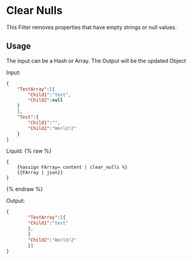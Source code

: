 # Clear Nulls

This Filter removes properties that have empty strings or null values.

## Usage

The input can be a Hash or Array. The Output will be the updated Object

Input:
```json
{
	"TestArray":[{
		"Child1":"test",
		"Child2":null
	}
	],
	"Test":{
		"Child1":"",
		"Child2":"World!2"
	}
}
```
Liquid:
{% raw %}
```
{
	{%assign FArray= content | clear_nulls %}
	{{FArray | json}}
}
```
{% endraw %}

Output:
```json
{
		"TestArray":[{
		"Child1":"test"
		},
		{
		"Child2":"World!2"
		}]
}
```